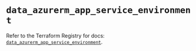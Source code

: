 # `data_azurerm_app_service_environment`

Refer to the Terraform Registry for docs: [`data_azurerm_app_service_environment`](https://registry.terraform.io/providers/hashicorp/azurerm/3.107.0/docs/data-sources/app_service_environment).
